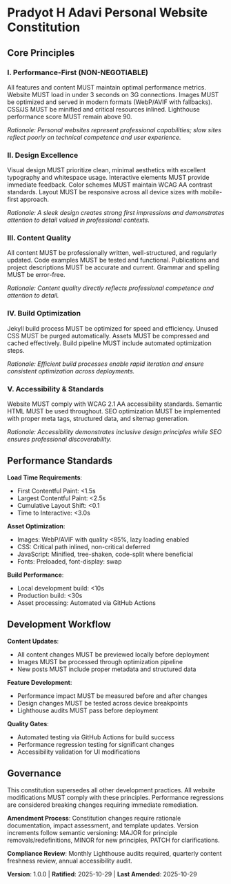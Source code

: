 <!--
Sync Impact Report:
Version change: new → 1.0.0 (initial constitution)
Modified principles: none (initial version)
Added sections: Performance-First, Design Excellence, Content Quality, Build Optimization, Development Workflow  
Removed sections: none
Templates requiring updates: 
  ✅ Updated plan-template.md constitution check section
  ✅ Updated spec-template.md to align with performance requirements  
  ✅ Updated tasks-template.md for Jekyll-specific task categorization
Follow-up TODOs: none
-->

# Pradyot H Adavi Personal Website Constitution

## Core Principles

### I. Performance-First (NON-NEGOTIABLE)

All features and content MUST maintain optimal performance metrics. Website MUST load in under 3 seconds on 3G connections. Images MUST be optimized and served in modern formats (WebP/AVIF with fallbacks). CSS/JS MUST be minified and critical resources inlined. Lighthouse performance score MUST remain above 90.

*Rationale: Personal websites represent professional capabilities; slow sites reflect poorly on technical competence and user experience.*

### II. Design Excellence

Visual design MUST prioritize clean, minimal aesthetics with excellent typography and whitespace usage. Interactive elements MUST provide immediate feedback. Color schemes MUST maintain WCAG AA contrast standards. Layout MUST be responsive across all device sizes with mobile-first approach.

*Rationale: A sleek design creates strong first impressions and demonstrates attention to detail valued in professional contexts.*

### III. Content Quality

All content MUST be professionally written, well-structured, and regularly updated. Code examples MUST be tested and functional. Publications and project descriptions MUST be accurate and current. Grammar and spelling MUST be error-free.

*Rationale: Content quality directly reflects professional competence and attention to detail.*

### IV. Build Optimization

Jekyll build process MUST be optimized for speed and efficiency. Unused CSS MUST be purged automatically. Assets MUST be compressed and cached effectively. Build pipeline MUST include automated optimization steps.

*Rationale: Efficient build processes enable rapid iteration and ensure consistent optimization across deployments.*

### V. Accessibility & Standards

Website MUST comply with WCAG 2.1 AA accessibility standards. Semantic HTML MUST be used throughout. SEO optimization MUST be implemented with proper meta tags, structured data, and sitemap generation.

*Rationale: Accessibility demonstrates inclusive design principles while SEO ensures professional discoverability.*

## Performance Standards

**Load Time Requirements**:

- First Contentful Paint: <1.5s
- Largest Contentful Paint: <2.5s
- Cumulative Layout Shift: <0.1
- Time to Interactive: <3.0s

**Asset Optimization**:

- Images: WebP/AVIF with quality <85%, lazy loading enabled
- CSS: Critical path inlined, non-critical deferred
- JavaScript: Minified, tree-shaken, code-split where beneficial
- Fonts: Preloaded, font-display: swap

**Build Performance**:

- Local development build: <10s
- Production build: <30s
- Asset processing: Automated via GitHub Actions

## Development Workflow

**Content Updates**:

- All content changes MUST be previewed locally before deployment
- Images MUST be processed through optimization pipeline
- New posts MUST include proper metadata and structured data

**Feature Development**:

- Performance impact MUST be measured before and after changes
- Design changes MUST be tested across device breakpoints
- Lighthouse audits MUST pass before deployment

**Quality Gates**:

- Automated testing via GitHub Actions for build success
- Performance regression testing for significant changes
- Accessibility validation for UI modifications

## Governance

This constitution supersedes all other development practices. All website modifications MUST comply with these principles. Performance regressions are considered breaking changes requiring immediate remediation.

**Amendment Process**: Constitution changes require rationale documentation, impact assessment, and template updates. Version increments follow semantic versioning: MAJOR for principle removals/redefinitions, MINOR for new principles, PATCH for clarifications.

**Compliance Review**: Monthly Lighthouse audits required, quarterly content freshness review, annual accessibility audit.

**Version**: 1.0.0 | **Ratified**: 2025-10-29 | **Last Amended**: 2025-10-29
